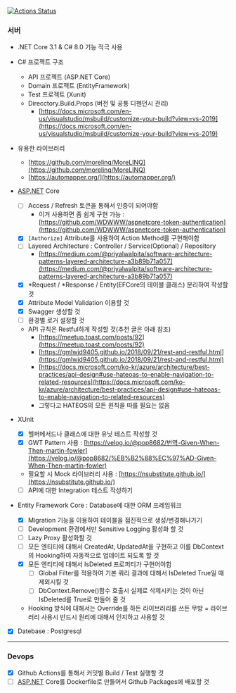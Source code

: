 
[![Actions Status](https://github.com/JJhuk/Server/workflows/dotnet-core/badge.svg)](https://github.com/JJhuk/Server/actions)

### 서버

- .NET Core 3.1 & C# 8.0 기능 적극 사용
- C# 프로젝트 구조
    - API 프로젝트 (ASP.NET Core)
    - Domain 프로젝트 (EntityFramework)
    - Test 프로젝트 (Xunit)
    - Direcctory.Build.Props (버전 및 공통 디펜던시 관리)
        - [https://docs.microsoft.com/en-us/visualstudio/msbuild/customize-your-build?view=vs-2019](https://docs.microsoft.com/en-us/visualstudio/msbuild/customize-your-build?view=vs-2019)
- 유용한 라이브러리
    - [https://github.com/morelinq/MoreLINQ](https://github.com/morelinq/MoreLINQ)
    - [https://automapper.org/](https://automapper.org/)

- [ASP.NET](http://asp.NET) Core
    - [ ]  Access / Refresh 토큰을 통해서 인증이 되어야함
        - 이거 사용하면 좀 쉽게 구현 가능 :  [https://github.com/WDWWW/aspnetcore-token-authentication](https://github.com/WDWWW/aspnetcore-token-authentication)
    - [x]  `[Authorize]` Attribute를 사용하여 Action Method를 구현해야함
    - [ ]  Layered Architecture : Controller / Service(Optional) / Repository
        - [https://medium.com/@priyalwalpita/software-architecture-patterns-layered-architecture-a3b89b71a057](https://medium.com/@priyalwalpita/software-architecture-patterns-layered-architecture-a3b89b71a057)
    - [x]  *Request / *Response / Entity(EFCore의 테이블 클래스) 분리하여 작성할 것
    - [x]  Attribute Model Validation 이용할 것
    - [x]  Swagger 생성할 것
    - [ ]  환경별 로거 설정할 것
    - API 규칙은 Restful하게 작성할 것(추천 글은 아래 참조)
        - [https://meetup.toast.com/posts/92](https://meetup.toast.com/posts/92)
        - [https://gmlwjd9405.github.io/2018/09/21/rest-and-restful.html](https://gmlwjd9405.github.io/2018/09/21/rest-and-restful.html)
        - [https://docs.microsoft.com/ko-kr/azure/architecture/best-practices/api-design#use-hateoas-to-enable-navigation-to-related-resources](https://docs.microsoft.com/ko-kr/azure/architecture/best-practices/api-design#use-hateoas-to-enable-navigation-to-related-resources)
        - 그렇다고 HATEOS의 모든 원칙을 따를 필요는 없음
- XUnit
    - [x]  헬퍼메서드나 클래스에 대한 유닛 테스트 작성할 것
    - [x]  GWT Pattern 사용 : [https://velog.io/@pop8682/번역-Given-When-Then-martin-fowler](https://velog.io/@pop8682/%EB%B2%88%EC%97%AD-Given-When-Then-martin-fowler)
    - 필요할 시 Mock 라이브러리 사용 : [https://nsubstitute.github.io/](https://nsubstitute.github.io/)
    - [ ]  API에 대한 Integration 테스트 작성하기
- Entity Framework Core : Database에 대한 ORM 프레임워크
    - [x]  Migration 기능을 이용하여 테이블을 점진적으로 생성/변경해나가기
    - [ ]  Development 환경에서만 Sensitive Logging 활성화 할 것
    - [ ]  Lazy Proxy 활성화할 것
    - [ ]  모든 엔티티에 대해서 CreatedAt, UpdatedAt을 구현하고 이를 DbContext의 Hooking하여 자동적으로 업데이트 되도록 할 것
    - [x]  모든 엔티티에 대해서 IsDeleted 프로퍼티가 구현어야함
        - [ ]  Global Filter를 적용하여 기본 쿼리 결과에 대해서 IsDeleted True일 때 제외시킬 것
        - [ ]  DbContext.Remove()함수 호출시 실제로 삭제시키는 것이 아닌 IsDeleted를 True로 만들어 줄 것
    - Hooking 방식에 대해서는 Override를 하든 라이브러리를 쓰든 무방 = 라이브러리 사용시 반드시 원리에 대해서 인지하고 사용할 것
- [x]  Datebase : Postgresql

---

### Devops

- [x]  Github Actions를 통해서 커밋별 Build / Test 실행할 것
- [ ]  [ASP.NET](http://asp.NET) Core를 Dockerfile로 만들어서 Github Packages에 배포할 것
